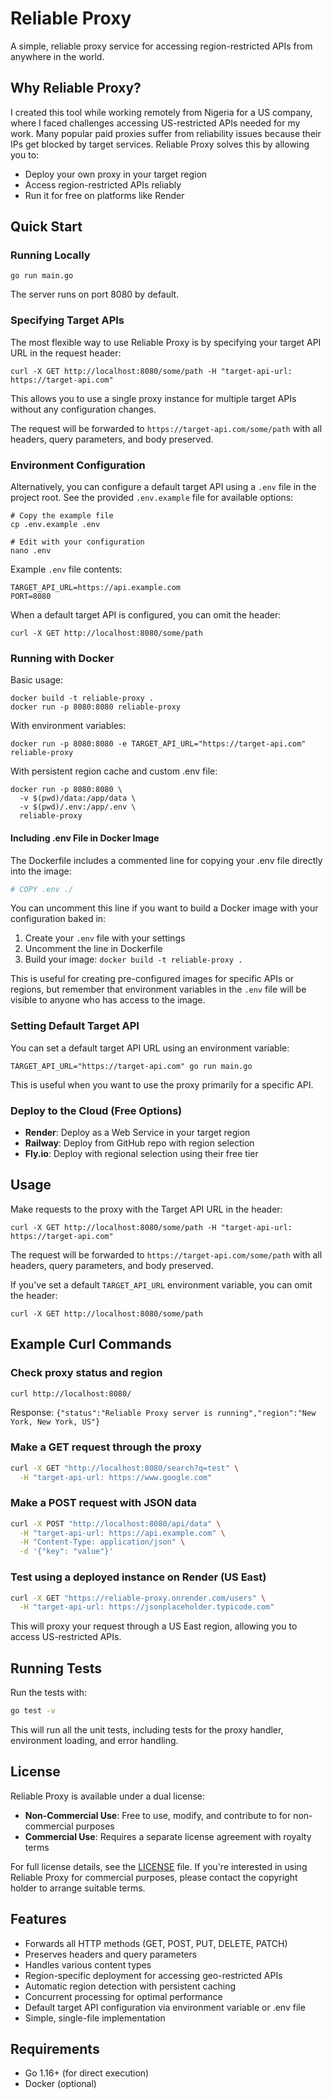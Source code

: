 # Reliable Proxy

A simple, reliable proxy service for accessing region-restricted APIs from anywhere in the world.

## Why Reliable Proxy?

I created this tool while working remotely from Nigeria for a US company, where I faced challenges accessing US-restricted APIs needed for my work. Many popular paid proxies suffer from reliability issues because their IPs get blocked by target services. Reliable Proxy solves this by allowing you to:

- Deploy your own proxy in your target region
- Access region-restricted APIs reliably
- Run it for free on platforms like Render

## Quick Start

### Running Locally

```
go run main.go
```

The server runs on port 8080 by default.

### Specifying Target APIs

The most flexible way to use Reliable Proxy is by specifying your target API URL in the request header:

```
curl -X GET http://localhost:8080/some/path -H "target-api-url: https://target-api.com"
```

This allows you to use a single proxy instance for multiple target APIs without any configuration changes.

The request will be forwarded to `https://target-api.com/some/path` with all headers, query parameters, and body preserved.

### Environment Configuration

Alternatively, you can configure a default target API using a `.env` file in the project root. See the provided `.env.example` file for available options:

```
# Copy the example file
cp .env.example .env

# Edit with your configuration
nano .env
```

Example `.env` file contents:
```
TARGET_API_URL=https://api.example.com
PORT=8080
```

When a default target API is configured, you can omit the header:

```
curl -X GET http://localhost:8080/some/path
```

### Running with Docker

Basic usage:
```
docker build -t reliable-proxy .
docker run -p 8080:8080 reliable-proxy
```

With environment variables:
```
docker run -p 8080:8080 -e TARGET_API_URL="https://target-api.com" reliable-proxy
```

With persistent region cache and custom .env file:
```
docker run -p 8080:8080 \
  -v $(pwd)/data:/app/data \
  -v $(pwd)/.env:/app/.env \
  reliable-proxy
```

#### Including .env File in Docker Image

The Dockerfile includes a commented line for copying your .env file directly into the image:

```dockerfile
# COPY .env ./
```

You can uncomment this line if you want to build a Docker image with your configuration baked in:

1. Create your `.env` file with your settings
2. Uncomment the line in Dockerfile
3. Build your image: `docker build -t reliable-proxy .`

This is useful for creating pre-configured images for specific APIs or regions, but remember that environment variables in the `.env` file will be visible to anyone who has access to the image.

### Setting Default Target API

You can set a default target API URL using an environment variable:

```
TARGET_API_URL="https://target-api.com" go run main.go
```

This is useful when you want to use the proxy primarily for a specific API.

### Deploy to the Cloud (Free Options)

- **Render**: Deploy as a Web Service in your target region
- **Railway**: Deploy from GitHub repo with region selection
- **Fly.io**: Deploy with regional selection using their free tier

## Usage

Make requests to the proxy with the Target API URL in the header:

```
curl -X GET http://localhost:8080/some/path -H "target-api-url: https://target-api.com"
```

The request will be forwarded to `https://target-api.com/some/path` with all headers, query parameters, and body preserved.

If you've set a default `TARGET_API_URL` environment variable, you can omit the header:

```
curl -X GET http://localhost:8080/some/path
```

## Example Curl Commands

### Check proxy status and region
```bash
curl http://localhost:8080/
```
Response: `{"status":"Reliable Proxy server is running","region":"New York, New York, US"}`

### Make a GET request through the proxy
```bash
curl -X GET "http://localhost:8080/search?q=test" \
  -H "target-api-url: https://www.google.com"
```

### Make a POST request with JSON data
```bash
curl -X POST "http://localhost:8080/api/data" \
  -H "target-api-url: https://api.example.com" \
  -H "Content-Type: application/json" \
  -d '{"key": "value"}'
```

### Test using a deployed instance on Render (US East)
```bash
curl -X GET "https://reliable-proxy.onrender.com/users" \
  -H "target-api-url: https://jsonplaceholder.typicode.com"
```

This will proxy your request through a US East region, allowing you to access US-restricted APIs.

## Running Tests

Run the tests with:

```bash
go test -v
```

This will run all the unit tests, including tests for the proxy handler, environment loading, and error handling.

## License

Reliable Proxy is available under a dual license:

- **Non-Commercial Use**: Free to use, modify, and contribute to for non-commercial purposes
- **Commercial Use**: Requires a separate license agreement with royalty terms

For full license details, see the [LICENSE](LICENSE) file. If you're interested in using Reliable Proxy for commercial purposes, please contact the copyright holder to arrange suitable terms.

## Features

- Forwards all HTTP methods (GET, POST, PUT, DELETE, PATCH)
- Preserves headers and query parameters
- Handles various content types
- Region-specific deployment for accessing geo-restricted APIs
- Automatic region detection with persistent caching
- Concurrent processing for optimal performance
- Default target API configuration via environment variable or .env file
- Simple, single-file implementation

## Requirements

- Go 1.16+ (for direct execution)
- Docker (optional)